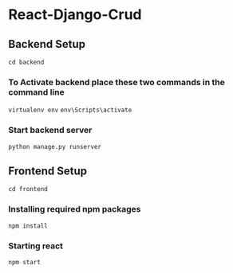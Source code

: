 # React-Django-Crud

## Backend Setup

```cd backend```

### To Activate backend place these two commands in the command line

```virtualenv env```
```env\Scripts\activate```

### Start backend server

```python manage.py runserver```

## Frontend Setup

```cd frontend```

### Installing required npm packages

```npm install```

### Starting react

```npm start```
